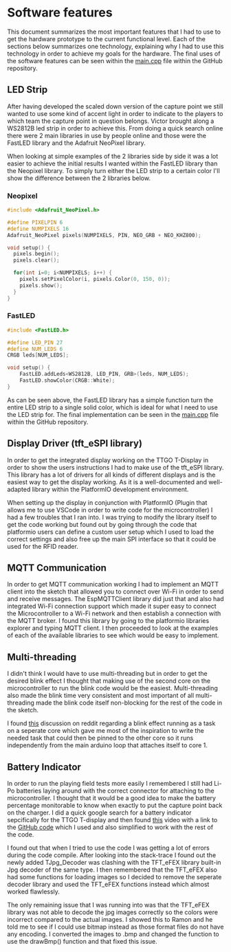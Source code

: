 # Software features
This document summarizes the most important features that I had to use to get the hardware prototype to the current functional level. Each of the sections below summarizes one technology, explaining why I had to use this technology in order to achieve my goals for the hardware. The final uses of the software features can be seen within the [main.cpp](https://github.com/FHICT-Owen/CTF-U13/blob/production/Hardware%20sketches/TTGO%20T-DISPLAY/src/main.cpp) file within the GitHub repository.

## LED Strip
After having developed the scaled down version of the capture point we still wanted to use some kind of accent light in order to indicate to the players to which team the capture point in question belongs. Victor brought along a WS2812B led strip in order to achieve this. From doing a quick search online there were 2 main libraries in use by people online and those were the FastLED library and the Adafruit NeoPixel library. 

When looking at simple examples of the 2 libraries side by side it was a lot easier to achieve the initial results I wanted within the FastLED library than the Neopixel library. To simply turn either the LED strip to a certain color I'll show the difference between the 2 libraries below.

### Neopixel
```cpp
#include <Adafruit_NeoPixel.h>

#define PIXELPIN 6
#define NUMPIXELS 16
Adafruit_NeoPixel pixels(NUMPIXELS, PIN, NEO_GRB + NEO_KHZ800);

void setup() {
  pixels.begin();
  pixels.clear();

  for(int i=0; i<NUMPIXELS; i++) {
    pixels.setPixelColor(i, pixels.Color(0, 150, 0));
    pixels.show();
  }
}
```

### FastLED
```cpp
#include <FastLED.h>

#define LED_PIN 27
#define NUM_LEDS 6
CRGB leds[NUM_LEDS];

void setup() {
    FastLED.addLeds<WS2812B, LED_PIN, GRB>(leds, NUM_LEDS);
    FastLED.showColor(CRGB::White);
}
```

As can be seen above, the FastLED library has a simple function turn the entire LED strip to a single solid color, which is ideal for what I need to use the LED strip for. The final implementation can be seen in the [main.cpp](https://github.com/FHICT-Owen/CTF-U13/blob/production/Hardware%20sketches/TTGO%20T-DISPLAY/src/main.cpp) file within the GitHub repository.

## Display Driver (tft_eSPI library)
In order to get the integrated display working on the TTGO T-Display in order to show the users instructions I had to make use of the tft_eSPI library. This library has a lot of drivers for all kinds of different displays and is the easiest way to get the display working. As it is a well-documented and well-adapted library within the PlatformIO development environment. 

When setting up the display in conjunction with PlatformIO (Plugin that allows me to use VSCode in order to write code for the microcontroller) I had a few troubles that I ran into. I was trying to modify the library itself to get the code working but found out by going through the code that platformio users can define a custom user setup which I used to load the correct settings and also free up the main SPI interface so that it could be used for the RFID reader.

## MQTT Communication
In order to get MQTT communication working I had to implement an MQTT client into the sketch that allowed you to connect over Wi-Fi in order to send and receive messages. The EspMQTTClient library did just that and also had integrated Wi-Fi connection support which made it super easy to connect the Microcontroller to a Wi-Fi network and then establish a connection with the MQTT broker. I found this library by going to the platformio libraries explorer and typing MQTT client. I then proceeded to look at the examples of each of the available libraries to see which would be easy to implement.

## Multi-threading
I didn't think I would have to use multi-threading but in order to get the desired blink effect I thought that making use of the second core on the microcontroller to run the blink code would be the easiest. Multi-threading also made the blink time very consistent and most important of all multi-threading made the blink code itself non-blocking for the rest of the code in the sketch.

I found [this](https://www.reddit.com/r/FastLED/comments/glc1hq/fastled_flashing_effect_as_a_separate_task/) discussion on reddit regarding a blink effect running as a task on a seperate core which gave me most of the inspiration to write the needed task that could then be pinned to the other core so it runs independently from the main arduino loop that attaches itself to core 1.

## Battery Indicator
In order to run the playing field tests more easily I remembered I still had Li-Po batteries laying around with the correct connector for attaching to the microcontroller. I thought that it would be a good idea to make the battery percentage monitorable to know when exactly to put the capture point back on the charger. I did a quick google search for a battery indicator sepcifically for the TTGO T-display and then found [this](https://www.youtube.com/watch?v=osAOdmZuvDc&vl=en) video with a link to the [GitHub code](https://github.com/0015/ThatProject/blob/master/ESP32_TTGO/TTGO_Battery_Indicator/TTGO_Battery_Indicator.ino) which I used and also simplified to work with the rest of the code. 

I found out that when I tried to use the code I was getting a lot of errors during the code compile. After looking into the stack-trace I found out the newly added TJpg_Decoder was clashing with the TFT_eFEX library built-in Jpg decoder of the same type. I then remembered that the TFT_eFEX also had some functions for loading images so I decided to remove the seperate decoder library and used the TFT_eFEX functions instead which almost worked flawlessly. 

The only remaining issue that I was running into was that the TFT_eFEX library was not able to decode the jpg images correctly so the colors were incorrect compared to the actual images. I showed this to Ramon and he told me to see if I could use bitmap instead as those format files do not have any encoding. I converted the images to .bmp and changed the function to use the drawBmp() function and that fixed this issue.
